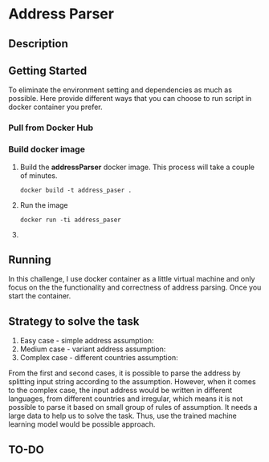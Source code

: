 # Address Parser

## Description



## Getting Started

To eliminate the environment setting and dependencies as much as possible. Here provide different ways that you can choose to run script in docker container you prefer.

### Pull from Docker Hub



### Build docker image

1. Build the **addressParser** docker image.
   This process will take a couple of minutes.

   ```
   docker build -t address_paser .
   ```

   

2. Run the image

   ```
   docker run -ti address_paser
   ```

   

3. 



## Running

In this challenge, I use docker container as a little virtual machine and only focus on the the functionality and correctness of address parsing. Once you start the container. 



## Strategy to solve the task

1. Easy case - simple address
   assumption:
2. Medium case - variant address
   assumption:
3. Complex case - different countries
   assumption:

From the first and second cases, it is possible to parse the address by splitting input string according to the assumption. However, when it comes to the complex case, the input address would be written in different languages,  from different countries and irregular, which means it is not possible to parse it based on small group of rules of assumption. It needs a large data to help us to solve the task. Thus, use the trained machine learning model would be possible approach.



## TO-DO


